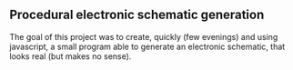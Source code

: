 ## Procedural electronic schematic generation

The goal of this project was to create, quickly (few evenings) and using javascript, a small program
able to generate an electronic schematic, that looks real (but makes no sense).
